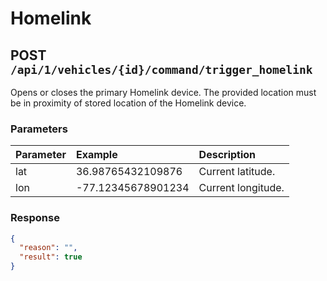 # Homelink

## POST `/api/1/vehicles/{id}/command/trigger_homelink`

Opens or closes the primary Homelink device. The provided location must be in proximity of stored location of the Homelink device.

### Parameters

| Parameter | Example            | Description        |
| :-------- | :----------------- | :----------------- |
| lat       | 36.98765432109876  | Current latitude. |
| lon       | -77.12345678901234 | Current longitude. |

### Response

```json
{
  "reason": "",
  "result": true
}
```
